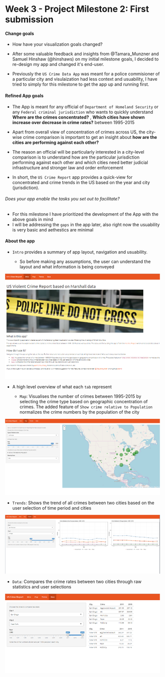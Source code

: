 # Week 3 - Project Milestone 2: First submission

#### Change goals
* How have your visualization goals changed?

- After some valuable feedback and insights from @Tamara_Munzner and Samuel Hinshaw (@hinshaws) on my initial milestone goals, I decided to re-design my app and changed it's end-user.

- Previously the `US Crime Data App` was meant for a police commisioner of a particular city and visulaization had less context and usuability, I have tried to simply for this milestone to get the app up and running first.

#### Refined App goals

- The App is meant for any official of `Department of Homeland Security` or any `Federal criminal jurisdiction` who wants to quickly understand **Where are the crimes concentrated?** , **Which cities have shown increase over decrease in crime rates?** between 1995-2015

- Apart from overall view of concentration of crimes across US, the city-wise crime comparison is important to get an insight about **how are the cities are performing against each other?**

- The reason an official will be particularly interested in a city-level comparison is to understand how are the particular jurisdiction performing against each other and which cities need better judicial infrastructure and stronger law and order enforcement


- In short, the `US Crime Report` app provides a quick-view for concentrated and crime trends in the US based on the year and city (jurisdiction).

###### Does your app enable the tasks you set out to facilitate?

* For this milestone I have prioritized the development of the App with the above goals in mind
* I will be addressing the `gaps` in the app later, also right now the usuability is very basic and aethestics are minimal



#### About the app

* `Intro` provides a summary of app layout, navigation and usuability.

  - So before making any assumptions, the user can understand the layout and what information is being conveyed

![Tab1-Intro](tab1_Intro.png)

- A high level overview of what each `tab` represent

  * `Map`: Visualises the number of crimes between 1995-2015 by selecting the crime type based on geographic concentration of crimes. The added feature of `Show crime relative to Population` normalizes the crime numbers by the population of the city

![Tab2-Map](tab2_Map.png)

  * `Trends`: Shows the trend of all crimes between two cities based on the user selection of time period and cities

![Tab3-Trends](tab3_Trends.png)
  * `Data`: Compares the crime rates between two cities through raw statistics and user selections

![Tab4-Data](tab4_Data.png)
